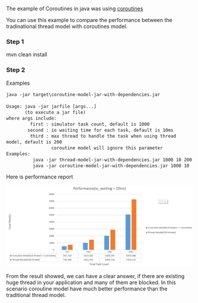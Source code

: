 
The example of Coroutines in java was using [coroutines](https://github.com/offbynull/coroutines) 

You can use this example to compare the performance between the tradinational thread model with coroutines model.

### Step 1
mvn clean install

### Step 2
Examples   
```
java -jar target\coroutine-model-jar-with-dependencies.jar   

Usage: java -jar jarfile [args...]    
       (to execute a jar file)    
where args include:    
         first : simulator task count, default is 1000    
        second : io waiting time for each task, default is 10ms    
         third : max thread to handle the task when using thread model, default is 200    
                 coroutine model will ignore this parameter    
Examples:    
          java -jar thread-model-jar-with-dependencies.jar 1000 10 200    
          java -jar coroutine-model-jar-with-dependencies.jar 1000 10    
```
Here is performance report    
<p align="center"><img src ="performance.png"  /></p>

From the result showed, we can have a clear answer, if there are existing huge thread in your application and many of them are blocked. In this scenario coroutine model have much better performance than the traditional thread model.
